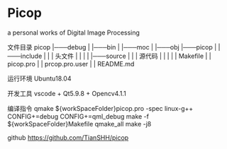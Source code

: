 # Picop

a personal works of Digital Image Processing

文件目录
picop
|───debug
|    |───bin
|    |───moc
|    |───obj
|───picop
|    |───include
|    |   | 头文件
|    |   |
|    |───source
|    |   | 源代码
|    |   |
|    |   Makefile
|    |   picop.pro
|    |   prcop.pro.user
|    |   README.md

运行环境
Ubuntu18.04

开发工具
vscode + Qt5.9.8 + Opencv4.1.1

编译指令
qmake ${workSpaceFolder}picop.pro -spec linux-g++ CONFIG+=debug CONFIG+=qml_debug
make -f ${workSpaceFolder}Makefile qmake_all
make -j8

github
https://github.com/TianSHH/picop

